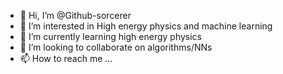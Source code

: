 - 👋 Hi, I’m @Github-sorcerer
- 👀 I’m interested in High energy physics and machine learning
- 🌱 I’m currently learning high energy physics
- 💞️ I’m looking to collaborate on algorithms/NNs
- 📫 How to reach me ...

<!---
Github-sorcerer/Github-sorcerer is a ✨ special ✨ repository because its `README.md` (this file) appears on your GitHub profile.
You can click the Preview link to take a look at your changes.
--->
